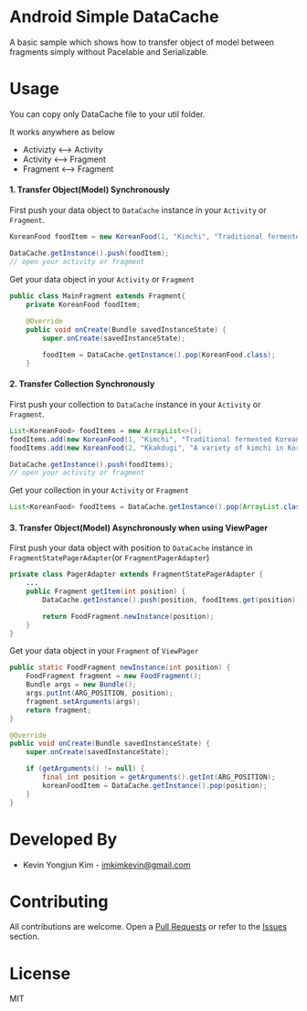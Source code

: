 # Android Simple DataCache

A basic sample which shows how to transfer object of model between fragments simply without Pacelable and Serializable.

# Usage
You can copy only DataCache file to your util folder.

It works anywhere as below
* Activizty <--> Activity
* Activity <--> Fragment
* Fragment <--> Fragment

#### 1. Transfer Object(Model) Synchronously

First push your data object to `DataCache` instance in your `Activity` or `Fragment`.

```java
KoreanFood foodItem = new KoreanFood(1, "Kimchi", "Traditional fermented Korean side dish made of vegetables")  // Sample Model

DataCache.getInstance().push(foodItem);
// open your activity or fragment
```

Get your data object in your `Activity` or `Fragment`

```java
public class MainFragment extends Fragment{
    private KoreanFood foodItem;
    
    @Override
    public void onCreate(Bundle savedInstanceState) {
        super.onCreate(savedInstanceState);

        foodItem = DataCache.getInstance().pop(KoreanFood.class);
    }
```

#### 2. Transfer Collection Synchronously

First push your collection to `DataCache` instance in your `Activity` or `Fragment`.

```java
List<KoreanFood> foodItems = new ArrayList<>();
foodItems.add(new KoreanFood(1, "Kimchi", "Traditional fermented Korean side dish made of vegetables"));
foodItems.add(new KoreanFood(2, "Kkakdugi", "A variety of kimchi in Korean cuisine"));

DataCache.getInstance().push(foodItems);
// open your activity or fragment
```

Get your collection in your `Activity` or `Fragment`

```java
List<KoreanFood> foodItems = DataCache.getInstance().pop(ArrayList.class);
```

#### 3. Transfer Object(Model) Asynchronously when using ViewPager

First push your data object with position to `DataCache` instance in `FragmentStatePagerAdapter`(or `FragmentPagerAdapter`)

```java
private class PagerAdapter extends FragmentStatePagerAdapter {
    ...
    public Fragment getItem(int position) {
        DataCache.getInstance().push(position, foodItems.get(position));

        return FoodFragment.newInstance(position);
    }
}
```

Get your data object in your `Fragment` of `ViewPager`

```java
public static FoodFragment newInstance(int position) {
    FoodFragment fragment = new FoodFragment();
    Bundle args = new Bundle();
    args.putInt(ARG_POSITION, position);
    fragment.setArguments(args);
    return fragment;
}

@Override
public void onCreate(Bundle savedInstanceState) {
    super.onCreate(savedInstanceState);

    if (getArguments() != null) {
        final int position = getArguments().getInt(ARG_POSITION);
        koreanFoodItem = DataCache.getInstance().pop(position);
    }
}
```

# Developed By
* Kevin Yongjun Kim - imkimkevin@gmail.com

# Contributing
All contributions are welcome. Open a [Pull Requests](https://github.com/kimkevin/AndroidDataCache/pulls) or refer to
the [Issues](https://github.com/kimkevin/AndroidDataCache/issues) section.

# License
MIT
